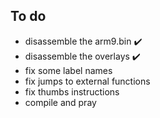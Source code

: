 ## To do
- disassemble the arm9.bin ✔️
- disassemble the overlays ✔️
- fix some label names
- fix jumps to external functions
- fix thumbs instructions
- compile and pray
